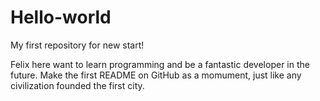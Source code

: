 # Hello-world
My first repository for new start!

Felix here want to learn programming and be a fantastic developer in the future.
Make the first README on GitHub as a momument, just like any civilization founded the first city.
